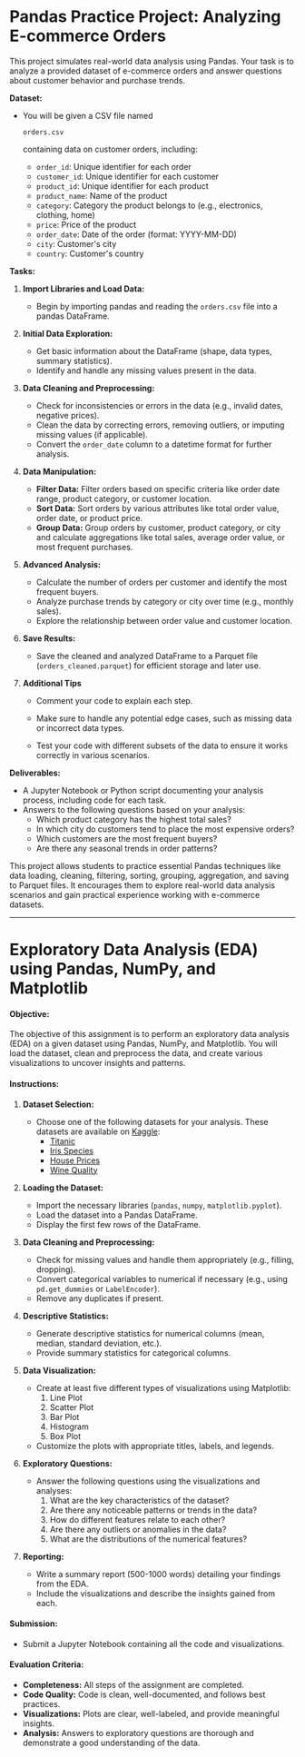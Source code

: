 # Pandas Practice Project: Analyzing E-commerce Orders

This project simulates real-world data analysis using Pandas. Your task is to analyze a provided dataset of e-commerce orders and answer questions about customer behavior and purchase trends.

**Dataset:**

- You will be given a CSV file named 

  ```
  orders.csv
  ```

   containing data on customer orders, including:

  - `order_id`: Unique identifier for each order
  - `customer_id`: Unique identifier for each customer
  - `product_id`: Unique identifier for each product
  - `product_name`: Name of the product
  - `category`: Category the product belongs to (e.g., electronics, clothing, home)
  - `price`: Price of the product
  - `order_date`: Date of the order (format: YYYY-MM-DD)
  - `city`: Customer's city
  - `country`: Customer's country

**Tasks:**

1. **Import Libraries and Load Data:**
   - Begin by importing pandas and reading the `orders.csv` file into a pandas DataFrame.
2. **Initial Data Exploration:**
   - Get basic information about the DataFrame (shape, data types, summary statistics).
   - Identify and handle any missing values present in the data.
3. **Data Cleaning and Preprocessing:**
   - Check for inconsistencies or errors in the data (e.g., invalid dates, negative prices).
   - Clean the data by correcting errors, removing outliers, or imputing missing values (if applicable).
   - Convert the `order_date` column to a datetime format for further analysis.
4. **Data Manipulation:**
   - **Filter Data:** Filter orders based on specific criteria like order date range, product category, or customer location.
   - **Sort Data:** Sort orders by various attributes like total order value, order date, or product price.
   - **Group Data:** Group orders by customer, product category, or city and calculate aggregations like total sales, average order value, or most frequent purchases.
5. **Advanced Analysis:**
   - Calculate the number of orders per customer and identify the most frequent buyers.
   - Analyze purchase trends by category or city over time (e.g., monthly sales).
   - Explore the relationship between order value and customer location.
6. **Save Results:**
   - Save the cleaned and analyzed DataFrame to a Parquet file (`orders_cleaned.parquet`) for efficient storage and later use.

7. **Additional Tips**

   - Comment your code to explain each step.

   - Make sure to handle any potential edge cases, such as missing data or incorrect data types.

   - Test your code with different subsets of the data to ensure it works correctly in various scenarios.

**Deliverables:**

- A Jupyter Notebook or Python script documenting your analysis process, including code for each task.
- Answers to the following questions based on your analysis:
  - Which product category has the highest total sales?
  - In which city do customers tend to place the most expensive orders?
  - Which customers are the most frequent buyers?
  - Are there any seasonal trends in order patterns?

This project allows students to practice essential Pandas techniques like data loading, cleaning, filtering, sorting, grouping, aggregation, and saving to Parquet files. It encourages them to explore real-world data analysis scenarios and gain practical experience working with e-commerce datasets.



-------

# Exploratory Data Analysis (EDA) using Pandas, NumPy, and Matplotlib

#### Objective:
The objective of this assignment is to perform an exploratory data analysis (EDA) on a given dataset using Pandas, NumPy, and Matplotlib. You will load the dataset, clean and preprocess the data, and create various visualizations to uncover insights and patterns.

#### Instructions:

1. **Dataset Selection:**
   - Choose one of the following datasets for your analysis. These datasets are available on [Kaggle](https://www.kaggle.com/datasets):
     - [Titanic](https://www.kaggle.com/c/titanic/data)
     - [Iris Species](https://www.kaggle.com/datasets/uciml/iris)
     - [House Prices](https://www.kaggle.com/c/house-prices-advanced-regression-techniques/data)
     - [Wine Quality](https://www.kaggle.com/datasets/uciml/red-wine-quality-cortez-et-al-2009)

2. **Loading the Dataset:**
   - Import the necessary libraries (`pandas`, `numpy`, `matplotlib.pyplot`).
   - Load the dataset into a Pandas DataFrame.
   - Display the first few rows of the DataFrame.

3. **Data Cleaning and Preprocessing:**
   - Check for missing values and handle them appropriately (e.g., filling, dropping).
   - Convert categorical variables to numerical if necessary (e.g., using `pd.get_dummies` or `LabelEncoder`).
   - Remove any duplicates if present.

4. **Descriptive Statistics:**
   - Generate descriptive statistics for numerical columns (mean, median, standard deviation, etc.).
   - Provide summary statistics for categorical columns.

5. **Data Visualization:**
   - Create at least five different types of visualizations using Matplotlib:
     1. Line Plot
     2. Scatter Plot
     3. Bar Plot
     4. Histogram
     5. Box Plot
   - Customize the plots with appropriate titles, labels, and legends.

6. **Exploratory Questions:**
   - Answer the following questions using the visualizations and analyses:
     1. What are the key characteristics of the dataset?
     2. Are there any noticeable patterns or trends in the data?
     3. How do different features relate to each other?
     4. Are there any outliers or anomalies in the data?
     5. What are the distributions of the numerical features?

7. **Reporting:**
   - Write a summary report (500-1000 words) detailing your findings from the EDA.
   - Include the visualizations and describe the insights gained from each.

#### Submission:
- Submit a Jupyter Notebook containing all the code and visualizations.

#### Evaluation Criteria:
- **Completeness:** All steps of the assignment are completed.
- **Code Quality:** Code is clean, well-documented, and follows best practices.
- **Visualizations:** Plots are clear, well-labeled, and provide meaningful insights.
- **Analysis:** Answers to exploratory questions are thorough and demonstrate a good understanding of the data.
